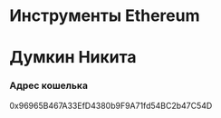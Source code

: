 # Инструменты Ethereum
# Думкин Никита
### Адрес кошелька
0x96965B467A33EfD4380b9F9A71fd54BC2b47C54D